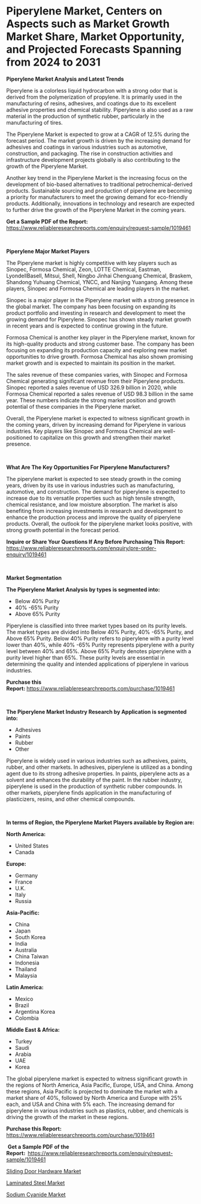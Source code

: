 <p><h1>Piperylene Market, Centers on Aspects such as Market Growth Market Share, Market Opportunity, and Projected Forecasts Spanning from 2024 to 2031</h1></p><p><strong>Piperylene Market Analysis and Latest Trends</strong></p>
<p><p>Piperylene is a colorless liquid hydrocarbon with a strong odor that is derived from the polymerization of propylene. It is primarily used in the manufacturing of resins, adhesives, and coatings due to its excellent adhesive properties and chemical stability. Piperylene is also used as a raw material in the production of synthetic rubber, particularly in the manufacturing of tires.</p><p>The Piperylene Market is expected to grow at a CAGR of 12.5% during the forecast period. The market growth is driven by the increasing demand for adhesives and coatings in various industries such as automotive, construction, and packaging. The rise in construction activities and infrastructure development projects globally is also contributing to the growth of the Piperylene Market.</p><p>Another key trend in the Piperylene Market is the increasing focus on the development of bio-based alternatives to traditional petrochemical-derived products. Sustainable sourcing and production of piperylene are becoming a priority for manufacturers to meet the growing demand for eco-friendly products. Additionally, innovations in technology and research are expected to further drive the growth of the Piperylene Market in the coming years.</p></p>
<p><strong>Get a Sample PDF of the Report:&nbsp;</strong> <a href="https://www.reliableresearchreports.com/enquiry/request-sample/1019461">https://www.reliableresearchreports.com/enquiry/request-sample/1019461</a></p>
<p>&nbsp;</p>
<p><strong>Piperylene Major Market Players</strong></p>
<p><p>The Piperylene market is highly competitive with key players such as Sinopec, Formosa Chemical, Zeon, LOTTE Chemical, Eastman, LyondellBasell, Mitsui, Shell, Ningbo Jinhai Chenguang Chemical, Braskem, Shandong Yuhuang Chemical, YNCC, and Nanjing Yuangang. Among these players, Sinopec and Formosa Chemical are leading players in the market.</p><p>Sinopec is a major player in the Piperylene market with a strong presence in the global market. The company has been focusing on expanding its product portfolio and investing in research and development to meet the growing demand for Piperylene. Sinopec has shown steady market growth in recent years and is expected to continue growing in the future.</p><p>Formosa Chemical is another key player in the Piperylene market, known for its high-quality products and strong customer base. The company has been focusing on expanding its production capacity and exploring new market opportunities to drive growth. Formosa Chemical has also shown promising market growth and is expected to maintain its position in the market.</p><p>The sales revenue of these companies varies, with Sinopec and Formosa Chemical generating significant revenue from their Piperylene products. Sinopec reported a sales revenue of USD 326.9 billion in 2020, while Formosa Chemical reported a sales revenue of USD 98.3 billion in the same year. These numbers indicate the strong market position and growth potential of these companies in the Piperylene market.</p><p>Overall, the Piperylene market is expected to witness significant growth in the coming years, driven by increasing demand for Piperylene in various industries. Key players like Sinopec and Formosa Chemical are well-positioned to capitalize on this growth and strengthen their market presence.</p></p>
<p>&nbsp;</p>
<p><strong>What Are The Key Opportunities For Piperylene Manufacturers?</strong></p>
<p><p>The piperylene market is expected to see steady growth in the coming years, driven by its use in various industries such as manufacturing, automotive, and construction. The demand for piperylene is expected to increase due to its versatile properties such as high tensile strength, chemical resistance, and low moisture absorption. The market is also benefiting from increasing investments in research and development to enhance the production process and improve the quality of piperylene products. Overall, the outlook for the piperylene market looks positive, with strong growth potential in the forecast period.</p></p>
<p><strong>Inquire or Share Your Questions If Any Before Purchasing This Report:</strong> <a href="https://www.reliableresearchreports.com/enquiry/pre-order-enquiry/1019461">https://www.reliableresearchreports.com/enquiry/pre-order-enquiry/1019461</a></p>
<p>&nbsp;</p>
<p><strong>Market Segmentation</strong></p>
<p><strong>The Piperylene Market Analysis by types is segmented into:</strong></p>
<p><ul><li>Below 40% Purity</li><li>40% -65% Purity</li><li>Above 65% Purity</li></ul></p>
<p><p>Piperylene is classified into three market types based on its purity levels. The market types are divided into Below 40% Purity, 40% -65% Purity, and Above 65% Purity. Below 40% Purity refers to piperylene with a purity level lower than 40%, while 40% -65% Purity represents piperylene with a purity level between 40% and 65%. Above 65% Purity denotes piperylene with a purity level higher than 65%. These purity levels are essential in determining the quality and intended applications of piperylene in various industries.</p></p>
<p><strong>Purchase this Report:&nbsp;</strong><a href="https://www.reliableresearchreports.com/purchase/1019461">https://www.reliableresearchreports.com/purchase/1019461</a></p>
<p>&nbsp;</p>
<p><strong>The Piperylene Market Industry Research by Application is segmented into:</strong></p>
<p><ul><li>Adhesives</li><li>Paints</li><li>Rubber</li><li>Other</li></ul></p>
<p><p>Piperylene is widely used in various industries such as adhesives, paints, rubber, and other markets. In adhesives, piperylene is utilized as a bonding agent due to its strong adhesive properties. In paints, piperylene acts as a solvent and enhances the durability of the paint. In the rubber industry, piperylene is used in the production of synthetic rubber compounds. In other markets, piperylene finds application in the manufacturing of plasticizers, resins, and other chemical compounds.</p></p>
<p>&nbsp;</p>
<p><strong>In terms of Region, the Piperylene Market Players available by Region are:</strong></p>
<p>
    <p> <strong> North America: </strong>
        <ul>
            <li>United States</li>
            <li>Canada</li>
        </ul>
        </p> 
    <p> <strong> Europe: </strong>
        <ul>
            <li>Germany</li>
            <li>France</li>
            <li>U.K.</li>
            <li>Italy</li>
            <li>Russia</li>
        </ul>
        </p> 
    <p> <strong> Asia-Pacific: </strong>
        <ul>
            <li>China</li>
            <li>Japan</li>
            <li>South Korea</li>
            <li>India</li>
            <li>Australia</li>
            <li>China Taiwan</li>
            <li>Indonesia</li>
            <li>Thailand</li>
            <li>Malaysia</li>
        </ul>
        </p> 
    <p> <strong> Latin America: </strong>
        <ul>
            <li>Mexico</li>
            <li>Brazil</li>
            <li>Argentina Korea</li>
            <li>Colombia</li>
        </ul>
        </p> 
    <p> <strong> Middle East & Africa: </strong>
        <ul>
            <li>Turkey</li>
            <li>Saudi</li>
            <li>Arabia</li>
            <li>UAE</li>
            <li>Korea</li>
        </ul>
    </p>
    </p>
<p><p>The global piperylene market is expected to witness significant growth in the regions of North America, Asia Pacific, Europe, USA, and China. Among these regions, Asia Pacific is projected to dominate the market with a market share of 40%, followed by North America and Europe with 25% each, and USA and China with 5% each. The increasing demand for piperylene in various industries such as plastics, rubber, and chemicals is driving the growth of the market in these regions.</p></p>
<p><strong>Purchase this Report: </strong><a href="https://www.reliableresearchreports.com/purchase/1019461">https://www.reliableresearchreports.com/purchase/1019461</a></p>
<p>&nbsp;<strong>Get a Sample PDF of the Report:&nbsp;&nbsp;</strong><a href="https://www.reliableresearchreports.com/enquiry/request-sample/1019461">https://www.reliableresearchreports.com/enquiry/request-sample/1019461</a></p>
<p><strong></strong></p>
<p><p><a href="https://github.com/Alonsoolds3wq1d81czn8rbol/Market-Research-Report-List-1/blob/main/sliding-door-hardware-market.md">Sliding Door Hardware Market</a></p><p><a href="https://github.com/yemakinde/Market-Research-Report-List-1/blob/main/laminated-steel-market.md">Laminated Steel Market</a></p><p><a href="https://github.com/jsmusil/Market-Research-Report-List-2/blob/main/sodium-cyanide-market.md">Sodium Cyanide Market</a></p></p>